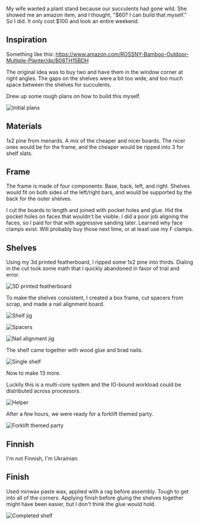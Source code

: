 My wife wanted a plant stand because our succulents had gone wild. She showed me an amazon item, and I thought, "$60? I can build that myself." So I did. It only cost $100 and took an entire weekend.

## Inspiration

Something like this:
https://www.amazon.com/ROSSNY-Bamboo-Outdoor-Multiple-Planter/dp/B08TH15BDH

The original idea was to buy two and have them in the window corner at right angles. The gaps on the shelves were a bit too wide, and too much space between the shelves for succulents.

Drew up some rough plans on how to build this myself.

![Initial plans]({{site.baseurl}}images/plant-stand/20231003_174828.jpg)

## Materials

1x2 pine from menards. A mix of the cheaper and nicer boards. The nicer ones would be for the frame, and the cheaper would be ripped into 3 for shelf slats.

## Frame

The frame is made of four components: Base, back, left, and right. Shelves would fit on both sides of the left/right bars, and would be supported by the back for the outer shelves.

I cut the boards to length and joined with pocket holes and glue. Hid the pocket holes on faces that wouldn't be visible. I did a poor job aligning the faces, so I paid for that with aggressive sanding later. Learned why face clamps exist. Will probably buy those next time, or at least use my F clamps.

## Shelves

Using my 3d printed featherboard, I ripped some 1x2 pine into thirds. Dialing in the cut took some math that I quickly abandoned in favor of trial and error.

![3D printed featherboard]({{site.baseurl}}images/plant-stand/featherboard.jpg)

To make the shelves consistent, I created a box frame, cut spacers from scrap, and made a nail alignment board.

![Shelf jig]({{site.baseurl}}images/plant-stand/20231007_115919.jpg)

![Spacers]({{site.baseurl}}images/plant-stand/20231007_124850.jpg)

![Nail alignment jig]({{site.baseurl}}images/plant-stand/20231007_124901.jpg)

The shelf came together with wood glue and brad nails.

![Single shelf]({{site.baseurl}}images/plant-stand/20231007_125520.jpg)

Now to make 13 more.

Luckily this is a multi-core system and the IO-bound workload could be distributed across processors.

![Helper]({{site.baseurl}}images/plant-stand/20231007_144253.jpg)

After a few hours, we were ready for a forklift themed party.

![Forklift themed party]({{site.baseurl}}images/plant-stand/Snapchat-239340556.jpg)

## Finnish

I'm not Finnish, I'm Ukrainian.

## Finish

Used minwax paste wax, applied with a rag before assembly. Tough to get into all of the corners. Applying finish before gluing the shelves together might have been easier, but I don't think the glue would hold.

![Completed shelf]({{site.baseurl}}images/plant-stand/20231007_211957.jpg)



